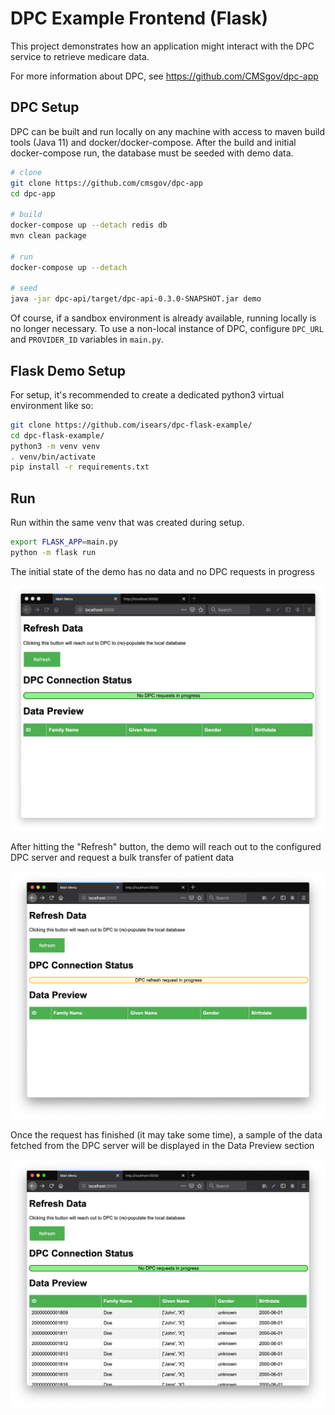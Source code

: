 # DPC Example Frontend (Flask)

This project demonstrates how an application might interact with the DPC service to retrieve medicare data.

For more information about DPC, see https://github.com/CMSgov/dpc-app

## DPC Setup

DPC can be built and run locally on any machine with access to maven build tools (Java 11) and docker/docker-compose. After the build and initial docker-compose run, the database must be seeded with demo data.

```bash
# clone
git clone https://github.com/cmsgov/dpc-app
cd dpc-app

# build
docker-compose up --detach redis db
mvn clean package

# run
docker-compose up --detach

# seed
java -jar dpc-api/target/dpc-api-0.3.0-SNAPSHOT.jar demo
```

Of course, if a sandbox environment is already available, running locally is no longer necessary. To use a non-local instance of DPC, configure `DPC_URL` and `PROVIDER_ID` variables in `main.py`.

## Flask Demo Setup

For setup, it's recommended to create a dedicated python3 virtual environment like so:

```bash
git clone https://github.com/isears/dpc-flask-example/
cd dpc-flask-example/
python3 -m venv venv
. venv/bin/activate
pip install -r requirements.txt
```

## Run

Run within the same venv that was created during setup.
```bash
export FLASK_APP=main.py
python -m flask run
```

The initial state of the demo has no data and no DPC requests in progress

![](img/initial-state.png)

After hitting the "Refresh" button, the demo will reach out to the configured DPC server and request a bulk transfer of patient data

![](img/requesting.png)

Once the request has finished (it may take some time), a sample of the data fetched from the DPC server will be displayed in the Data Preview section

![](img/completed.png)